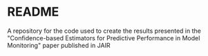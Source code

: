 # README
A repository for the code used to create the results presented in the "Confidence-based Estimators for Predictive Performance in Model Monitoring" paper published in JAIR
